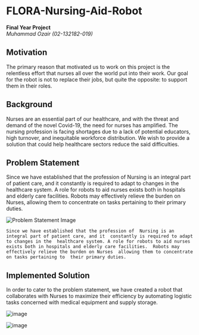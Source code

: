 # FLORA-Nursing-Aid-Robot

**Final Year Project**  
*Muhammad Ozair (02-132182-019)*

## Motivation
The primary reason that motivated us to work on this project is the relentless effort that nurses all over the world put into their work. Our goal for the robot is not to replace their jobs, but quite the opposite: to support them in their roles.

## Background
Nurses are an essential part of our healthcare, and with the threat and demand of the novel Covid-19, the need for nurses has amplified. The nursing profession is facing shortages due to a lack of potential educators, high turnover, and inequitable workforce distribution. We wish to provide a solution that could help healthcare sectors reduce the said difficulties.

## Problem Statement
Since we have established that the profession of Nursing is an integral part of patient care, and it constantly is required to adapt to changes in the healthcare system. A role for robots to aid nurses exists both in hospitals and elderly care facilities. Robots may effectively relieve the burden on Nurses, allowing them to concentrate on tasks pertaining to their primary duties.

![Problem Statement Image](https://github.com/Shwifty0/FLORA-Nursing-Aid-Robot-/assets/102323082/205b22b2-98c0-4cbb-83bb-ef42834551c4)

`Since we have established that the profession of  Nursing is an integral part of patient care, and it  constantly is required to adapt to changes in the  healthcare system. A role for robots to aid nurses  exists both in hospitals and elderly care facilities.  Robots may effectively relieve the burden on Nurses  allowing them to concentrate on tasks pertaining to  their primary duties.`

## Implemented Solution
In order to cater to the problem statement, we have created a robot that collaborates with Nurses to maximize their efficiency by automating logistic tasks concerned with medical equipment and supply storage.

![image](https://github.com/Shwifty0/FLORA-Nursing-Aid-Robot-/assets/102323082/6f802140-6f9e-4e41-abcc-4aad5a641859)


![image](https://github.com/Shwifty0/FLORA-Nursing-Aid-Robot-/assets/102323082/9a21a9e1-1929-494a-9f46-8d6b1573a213)

